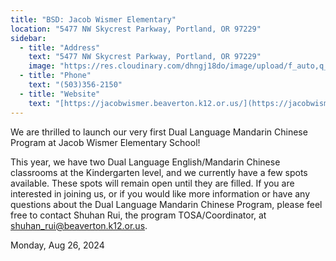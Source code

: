 ```yaml
---
title: "BSD: Jacob Wismer Elementary"
location: "5477 NW Skycrest Parkway, Portland, OR 97229"
sidebar:
  - title: "Address"
    text: "5477 NW Skycrest Parkway, Portland, OR 97229"
    image: "https://res.cloudinary.com/dhngj18do/image/upload/f_auto,q_auto/v1/images/activities/jacob-logo"
  - title: "Phone"
    text: "(503)356-2150"
  - title: "Website"
    text: "[https://jacobwismer.beaverton.k12.or.us/](https://jacobwismer.beaverton.k12.or.us/)"
---
```



We are thrilled to launch our very first Dual Language Mandarin Chinese Program at Jacob Wismer Elementary School!

This year, we have two Dual Language English/Mandarin Chinese classrooms at the Kindergarten level, and we currently have a few spots available. These spots will remain open until they are filled. If you are interested in joining us, or if you would like more information or have any questions about the Dual Language Mandarin Chinese Program, please feel free to contact Shuhan Rui, the program TOSA/Coordinator, at shuhan_rui@beaverton.k12.or.us.

Monday, Aug 26, 2024
